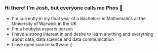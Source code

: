 ### Hi there! I'm Josh, but everyone calls me Phos 👋

- I'm currently in my final year of a Bachelors in Mathematics at the University of Warwick in the UK
- I'm a hobbyist esports person
- I have a strong interest in and desire to learn anything and everything about data, data science and data communication
- I love open source software :)

<!--
**Phosphorescentt/phosphorescentt** is a ✨ _special_ ✨ repository because its `README.md` (this file) appears on your GitHub profile.

Here are some ideas to get you started:

- 🔭 I’m currently working on ...
- 🌱 I’m currently learning ...
- 👯 I’m looking to collaborate on ...
- 🤔 I’m looking for help with ...
- 💬 Ask me about ...
- 📫 How to reach me: ...
- 😄 Pronouns: ...
- ⚡ Fun fact: ...
-->
